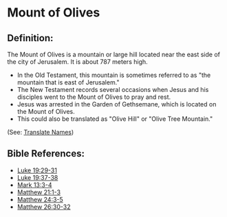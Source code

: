 # Mount of Olives #

## Definition: ##

The Mount of Olives is a mountain or large hill located near the east side of the city of Jerusalem. It is about 787 meters high.

* In the Old Testament, this mountain is sometimes referred to as "the mountain that is east of Jerusalem."
* The New Testament records several occasions when Jesus and his disciples went to the Mount of Olives to pray and rest.
* Jesus was arrested in the Garden of Gethsemane, which is located on the Mount of Olives.
* This could also be translated as "Olive Hill" or "Olive Tree Mountain."

(See: [Translate Names](en/ta-vol1/translate/man/translate-names))



## Bible References: ##

* [Luke 19:29-31](en/tn/luk/help/19/29)
* [Luke 19:37-38](en/tn/luk/help/19/37)
* [Mark 13:3-4](en/tn/mrk/help/13/03)
* [Matthew 21:1-3](en/tn/mat/help/21/01)
* [Matthew 24:3-5](en/tn/mat/help/24/03)
* [Matthew 26:30-32](en/tn/mat/help/26/30)